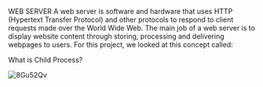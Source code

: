 WEB SERVER
A web server is software and hardware that uses HTTP (Hypertext Transfer Protocol) and other protocols to respond to client requests made over the World Wide Web. The main job of a web server is to display website content through storing, processing and delivering webpages to users. For this project, we looked at this concept 
called:

What is Child Process?

![8Gu52Qv](https://user-images.githubusercontent.com/113894292/235607347-f02d7360-a234-4458-b0a6-ff832ebfbb03.png)
